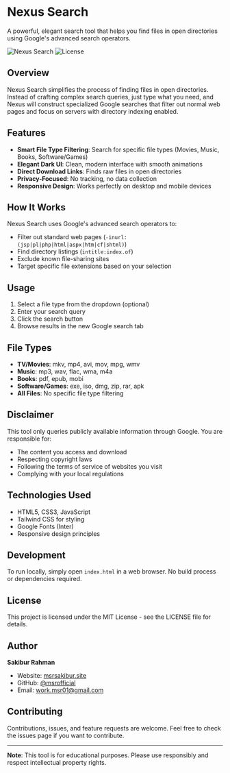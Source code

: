 # Nexus Search

A powerful, elegant search tool that helps you find files in open directories using Google's advanced search operators.

![Nexus Search](https://img.shields.io/badge/Version-1.0.0-blue) ![License](https://img.shields.io/badge/License-MIT-green)

## Overview

Nexus Search simplifies the process of finding files in open directories. Instead of crafting complex search queries, just type what you need, and Nexus will construct specialized Google searches that filter out normal web pages and focus on servers with directory indexing enabled.

## Features

- **Smart File Type Filtering**: Search for specific file types (Movies, Music, Books, Software/Games)
- **Elegant Dark UI**: Clean, modern interface with smooth animations
- **Direct Download Links**: Finds raw files in open directories
- **Privacy-Focused**: No tracking, no data collection
- **Responsive Design**: Works perfectly on desktop and mobile devices

## How It Works

Nexus Search uses Google's advanced search operators to:
- Filter out standard web pages (`-inurl:(jsp|pl|php|html|aspx|htm|cf|shtml)`)
- Find directory listings (`intitle:index.of`)
- Exclude known file-sharing sites
- Target specific file extensions based on your selection

## Usage

1. Select a file type from the dropdown (optional)
2. Enter your search query
3. Click the search button
4. Browse results in the new Google search tab

## File Types

- **TV/Movies**: mkv, mp4, avi, mov, mpg, wmv
- **Music**: mp3, wav, flac, wma, m4a
- **Books**: pdf, epub, mobi
- **Software/Games**: exe, iso, dmg, zip, rar, apk
- **All Files**: No specific file type filtering

## Disclaimer

This tool only queries publicly available information through Google. You are responsible for:
- The content you access and download
- Respecting copyright laws
- Following the terms of service of websites you visit
- Complying with your local regulations

## Technologies Used

- HTML5, CSS3, JavaScript
- Tailwind CSS for styling
- Google Fonts (Inter)
- Responsive design principles

## Development

To run locally, simply open `index.html` in a web browser. No build process or dependencies required.

## License

This project is licensed under the MIT License - see the LICENSE file for details.

## Author

**Sakibur Rahman**
- Website: [msrsakibur.site](https://msrsakibur.site)
- GitHub: [@msrofficial](https://github.com/msrofficial)
- Email: work.msr01@gmail.com

## Contributing

Contributions, issues, and feature requests are welcome. Feel free to check the issues page if you want to contribute.

---

**Note**: This tool is for educational purposes. Please use responsibly and respect intellectual property rights.
